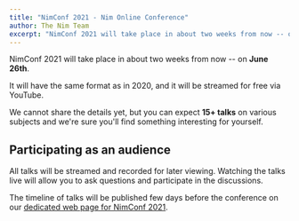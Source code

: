 ```yaml
---
title: "NimConf 2021 - Nim Online Conference"
author: The Nim Team
excerpt: "NimConf 2021 will take place in about two weeks from now -- on June 26th."
---
```



NimConf 2021 will take place in about two weeks from now -- on **June 26th**.

It will have the same format as in 2020, and it will be streamed for free via YouTube.

We cannot share the details yet, but you can expect **15+ talks** on various subjects
and we're sure you'll find something interesting for yourself.


## Participating as an audience

All talks will be streamed and recorded for later viewing.
Watching the talks live will allow you to ask questions and participate in the
discussions.

The timeline of talks will be published few days before the conference on our
[dedicated web page for NimConf 2021](https://conf.nim-lang.org/).
